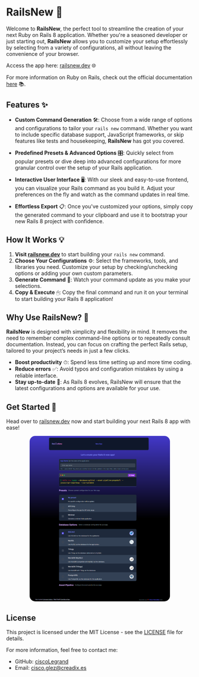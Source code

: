 # RailsNew 🚀

Welcome to **RailsNew**, the perfect tool to streamline the creation of your next Ruby on Rails 8 application. Whether you're a seasoned developer or just starting out, **RailsNew** allows you to customize your setup effortlessly by selecting from a variety of configurations, all without leaving the convenience of your browser. 

Access the app here: [railsnew.dev](https://railsnew.dev) 🌐

For more information on Ruby on Rails, check out the official documentation [here](https://guides.rubyonrails.org/) 📚.

## Features ✨

- **Custom Command Generation** 🛠: Choose from a wide range of options and configurations to tailor your `rails new` command. Whether you want to include specific database support, JavaScript frameworks, or skip features like tests and housekeeping, **RailsNew** has got you covered.
  
- **Predefined Presets & Advanced Options** 🎛: Quickly select from popular presets or dive deep into advanced configurations for more granular control over the setup of your Rails application.

- **Interactive User Interface** 🖥: With our sleek and easy-to-use frontend, you can visualize your Rails command as you build it. Adjust your preferences on the fly and watch as the command updates in real time.

- **Effortless Export** 📋: Once you've customized your options, simply copy the generated command to your clipboard and use it to bootstrap your new Rails 8 project with confidence.

## How It Works 💡

1. **Visit [railsnew.dev](https://railsnew.dev)** to start building your `rails new` command.
2. **Choose Your Configurations** ⚙️: Select the frameworks, tools, and libraries you need. Customize your setup by checking/unchecking options or adding your own custom parameters.
3. **Generate Command** 🔄: Watch your command update as you make your selections.
4. **Copy & Execute** 🖱: Copy the final command and run it on your terminal to start building your Rails 8 application!

## Why Use RailsNew? 🤔

**RailsNew** is designed with simplicity and flexibility in mind. It removes the need to remember complex command-line options or to repeatedly consult documentation. Instead, you can focus on crafting the perfect Rails setup, tailored to your project’s needs in just a few clicks.

- **Boost productivity** ⏱: Spend less time setting up and more time coding.
- **Reduce errors** ✅: Avoid typos and configuration mistakes by using a reliable interface.
- **Stay up-to-date** 🔄: As Rails 8 evolves, RailsNew will ensure that the latest configurations and options are available for your use.


## Get Started 🏁

Head over to [railsnew.dev](https://railsnew.dev) now and start building your next Rails 8 app with ease!

<p align="center">
  <img src="public/screenshots/railsnew.png" alt="RailsNew Screenshot" style="border-radius: 15px; margin: 0 25px; max-width: 75%;" />
</p>


## License

This project is licensed under the MIT License - see the [LICENSE](./LICENSE) file for details.

For more information, feel free to contact me:
- GitHub: [ciscoLegrand](https://github.com/ciscoLegrand)
- Email: [cisco.glez@creadix.es](mailto:cisco.glez@creadix.es)